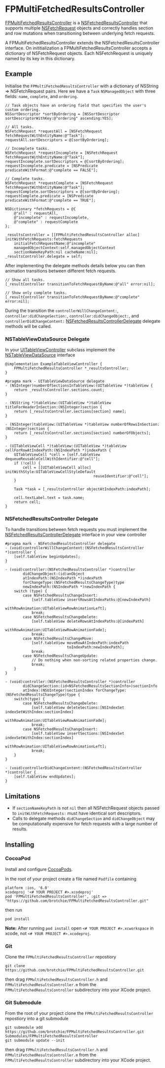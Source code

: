 # FPMultiFetchedResultsController

[FPMultiFetchedResultsController](https://github.com/brotchie/FPMultiFetchedResultsController/blob/master/MultiResultsController/FPMultiFetchedResultsController.h) is a [NSFetchedResultsController](http://developer.apple.com/library/ios/#documentation/CoreData/Reference/NSFetchedResultsController_Class/Reference/Reference.html) that supports multiple [NSFetchRequest](https://developer.apple.com/library/mac/#documentation/Cocoa/Reference/CoreDataFramework/Classes/NSFetchRequest_Class/NSFetchRequest.html) objects and correctly handles section and row mutations when transitioning between underlying fetch requests.

A FPMultiFetchedResultsController extends the NSFetchedResultsController interface. On inititialization a FPMultiFetchedResultsController accepts a dictionary of NSFetchRequest objects. Each NSFetchRequest is uniquely named by its key in this dictionary.
## Example
Initialise the `FPMultiFetchedResultsController` with a dictionary of NSString => NSFetchRequest pairs. Here we have a `Task` `NSManagedObject` with three fields: `name`, `complete`, and `ordering`.

```objc
// Task objects have an ordering field that specifies the user's custom ordering.
NSSortDescriptor *sortByOrdering = [NSSortDescriptor sortDescriptorWithKey:@"ordering" ascending:YES];

// All tasks.
NSFetchRequest *requestAll = [NSFetchRequest fetchRequestWithEntityName:@"Task"];
requestAll.sortDescriptors = @[sortByOrdering];

// Incomplete tasks.
NSFetchRequest *requestIncomplete = [NSFetchRequest fetchRequestWithEntityName:@"Task"];
requestIncomplete.sortDescriptors = @[sortByOrdering];
requestIncomplete.predicate = [NSPredicate predicateWithFormat:@"complete == FALSE"];

// Complete tasks.
NSFetchRequest *requestComplete = [NSFetchRequest fetchRequestWithEntityName:@"Task"];
requestComplete.sortDescriptors = @[sortByOrdering];
requestComplete.predicate = [NSPredicate predicateWithFormat:@"complete == TRUE"];

NSDictionary *fetchRequests = @{
    @"all" : requestAll,
    @"incomplete" : requestIncomplete,
    @"complete" : requestComplete
};

_resultsController = [[FPMultiFetchedResultsController alloc] initWithFetchRequests:fetchRequests
    initialFetchRequestName:@"incomplete"
    managedObjectContext:self.managedObjectContext
    sectionNameKeyPath:nil cacheName:nil];
_resultsController.delegate = self;
```

After implementing the delegate methods details below you can then animation transitions between different fetch requests.

```objc
// Show all tasks.
[_resultController transitionToFetchRequestByName:@"all" error:nil];

// Show only complete tasks.
[_resultController transitionToFetchRequestByName:@"complete" error:nil];
```

During the transition the `controllerWillChangeContent:`, `controller:didChangeSection:`, `controller:didChangeObject:`, and `controllerDidChangeContent:` [NSFetchedResultsControllerDelegate](http://developer.apple.com/library/ios/#documentation/CoreData/Reference/NSFetchedResultsControllerDelegate_Protocol/Reference/Reference.html) delegate methods will be called.

### NSTableViewDataSource Delegate
In your [UITableViewController](http://developer.apple.com/library/ios/#documentation/uikit/reference/UITableViewController_Class/Reference/Reference.html) subclass implement the [NSTableViewDataSource](https://developer.apple.com/library/mac/#documentation/Cocoa/Reference/ApplicationKit/Protocols/NSTableDataSource_Protocol/Reference/Reference.html) interface

```objc
@implementation ExampleTableViewController {
    FPMultiFetchedResultsController *_resultsController;
}

#pragma mark - UITableViewDataSource delegate
- (NSInteger)numberOfSectionsInTableView:(UITableView *)tableView {
    return _resultsController.sections.count;
}

- (NSString *)tableView:(UITableView *)tableView titleForHeaderInSection:(NSInteger)section {
    return [_resultsController.sections[section] name];
}

- (NSInteger)tableView:(UITableView *)tableView numberOfRowsInSection:(NSInteger)section {
    return [_resultsController.sections[section] numberOfObjects];
}

- (UITableViewCell *)tableView:(UITableView *)tableView cellForRowAtIndexPath:(NSIndexPath *)indexPath {
    UITableViewCell *cell = [self.tableView dequeueReusableCellWithIdentifier:@"cell"];
    if (!cell) {
        cell = [[UITableViewCell alloc] initWithStyle:UITableViewCellStyleDefault
                                        reuseIdentifier:@"cell"];
    }
    
    Task *task = [_resultsController objectAtIndexPath:indexPath];
    
    cell.textLabel.text = task.name;
    return cell;
}
```

### NSFetchedResultsController Delegate
To handle transitions between fetch requests you must implement the [NSFetchedResultsControllerDelegate](http://developer.apple.com/library/ios/#documentation/CoreData/Reference/NSFetchedResultsControllerDelegate_Protocol/Reference/Reference.html) interface in your view controller

```objc
#pragma mark - NSFetchedResultsController delegate
- (void)controllerWillChangeContent:(NSFetchedResultsController *)controller {
    [self.tableView beginUpdates];
}

- (void)controller:(NSFetchedResultsController *)controller
        didChangeObject:(id)anObject
        atIndexPath:(NSIndexPath *)indexPath 
        forChangeType:(NSFetchedResultsChangeType)type
        newIndexPath:(NSIndexPath *)newIndexPath {
    switch (type) {
        case NSFetchedResultsChangeInsert:
            [self.tableView insertRowsAtIndexPaths:@[newIndexPath]
                            withRowAnimation:UITableViewRowAnimationLeft];
            break;
        case NSFetchedResultsChangeDelete:
            [self.tableView deleteRowsAtIndexPaths:@[indexPath]
                            withRowAnimation:UITableViewRowAnimationFade];
            break;
        case NSFetchedResultsChangeMove:
            [self.tableView moveRowAtIndexPath:indexPath
                            toIndexPath:newIndexPath];
            break;
        case NSFetchedResultsChangeUpdate:
            // Do nothing when non-sorting related properties change.
            break;
    }
}

- (void)controller:(NSFetchedResultsController *)controller
        didChangeSection:(id<NSFetchedResultsSectionInfo>)sectionInfo
        atIndex:(NSUInteger)sectionIndex forChangeType:(NSFetchedResultsChangeType)type {
    switch(type) {
        case NSFetchedResultsChangeDelete:
            [self.tableView deleteSections:[NSIndexSet indexSetWithIndex:sectionIndex]
                            withRowAnimation:UITableViewRowAnimationFade];
            break;
        case NSFetchedResultsChangeInsert:
            [self.tableView insertSections:[NSIndexSet indexSetWithIndex:sectionIndex]
                            withRowAnimation:UITableViewRowAnimationLeft];
            break;
    }
}

- (void)controllerDidChangeContent:(NSFetchedResultsController *)controller {
    [self.tableView endUpdates];
}
```

## Limitations
- If `sectionNameKeyPath` is not `nil` then all NSFetchRequest objects passed to `initWithFetchRequests:` must have identical sort descriptors.
- Calls to delegate methods `didChangeSection` and `didChangeObject` may be computationally expensive for fetch requests with a large number of results.

## Installing
### CocoaPod
Install and configure [CocoaPods](http://cocoapods.org/).

In the root of your project create a file named `Podfile` containing

    platform :ios, '6.0'
    xcodeproj '<# YOUR PROJECT #>.xcodeproj'
    pod 'FPMultiFetchedResultsController', :git => "https://github.com/brotchie/FPMultiFetchedResultsController.git"
    
then run

    pod install
    
**Note:** After running `pod install` open `<# YOUR PROJECT #>.xcworkspace` in xcode, not `<# YOUR PROJECT #>.xcodeproj`.
    
### Git
Clone the `FPMultiFetchedResultsController` repostiory

    git clone https://github.com/brotchie/FPMultiFetchedResultsController.git
    
then drag `FPMultiFetchedResultsController.h` and `FPMultiFetchedResultsController.m` from the `FPMultiFetchedResultsController` subdirectory into your XCode project.

### Git Submodule
From the root of your project clone the `FPMultiFetchedResultsController` repostiory into a git submodule

    git submodule add https://github.com/brotchie/FPMultiFetchedResultsController.git Submodules/FPMultiFetchedResultsController
    git submodule update --init
    
then drag `FPMultiFetchedResultsController.h` and `FPMultiFetchedResultsController.m` from the `FPMultiFetchedResultsController` subdirectory into your XCode project.
